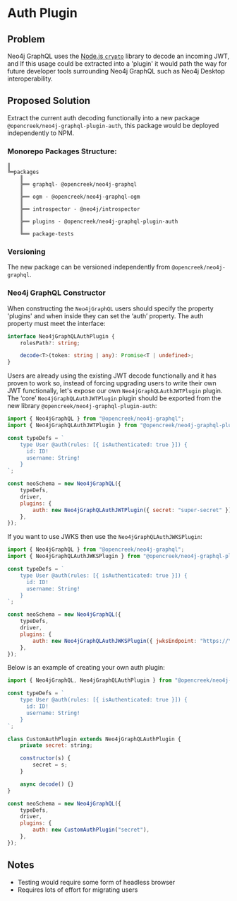 # Auth Plugin

## Problem

Neo4j GraphQL uses the [Node.js `crypto`](https://nodejs.org/api/crypto.html) library to decode an incoming JWT, and If this usage could be extracted into a 'plugin' it would path the way for future developer tools surrounding Neo4j GraphQL such as Neo4j Desktop interoperability.

## Proposed Solution

Extract the current auth decoding functionally into a new package `@opencreek/neo4j-graphql-plugin-auth`, this package would be deployed independently to NPM.

### Monorepo Packages Structure:

```
║
╚═packages
    ║
    ╠══ graphql- @opencreek/neo4j-graphql
    ║
    ╠══ ogm - @opencreek/neo4j-graphql-ogm
    ║
    ╠══ introspector - @neo4j/introspector
    ║
    ╠══ plugins - @opencreek/neo4j-graphql-plugin-auth
    ║
    ╚══ package-tests
```

### Versioning

The new package can be versioned independently from `@opencreek/neo4j-graphql`.

### Neo4j GraphQL Constructor

When constructing the `Neo4jGraphQL` users should specify the property 'plugins' and when inside they can set the ‘auth’ property. The auth property must meet the interface:

```ts
interface Neo4jGraphQLAuthPlugin {
    rolesPath?: string;

    decode<T>(token: string | any): Promise<T | undefined>;
}
```

Users are already using the existing JWT decode functionally and it has proven to work so, instead of forcing upgrading users to write their own JWT functionally, let's expose our own `Neo4jGraphQLAuthJWTPlugin` plugin. The ‘core’ `Neo4jGraphQLAuthJWTPlugin` plugin should be exported from the new library `@opencreek/neo4j-graphql-plugin-auth`:

```js
import { Neo4jGraphQL } from "@opencreek/neo4j-graphql";
import { Neo4jGraphQLAuthJWTPlugin } from "@opencreek/neo4j-graphql-plugin-auth";

const typeDefs = `
    type User @auth(rules: [{ isAuthenticated: true }]) {
      id: ID!
      username: String!
    }
`;

const neoSchema = new Neo4jGraphQL({
    typeDefs,
    driver,
    plugins: {
        auth: new Neo4jGraphQLAuthJWTPlugin({ secret: "super-secret" }),
    },
});
```

If you want to use JWKS then use the `Neo4jGraphQLAuthJWKSPlugin`:

```js
import { Neo4jGraphQL } from "@opencreek/neo4j-graphql";
import { Neo4jGraphQLAuthJWKSPlugin } from "@opencreek/neo4j-graphql-plugin-auth";

const typeDefs = `
    type User @auth(rules: [{ isAuthenticated: true }]) {
      id: ID!
      username: String!
    }
`;

const neoSchema = new Neo4jGraphQL({
    typeDefs,
    driver,
    plugins: {
        auth: new Neo4jGraphQLAuthJWKSPlugin({ jwksEndpoint: "https://YOUR_DOMAIN/.well-known/jwks.json"; }),
    },
});
```

Below is an example of creating your own auth plugin:

```js
import { Neo4jGraphQL, Neo4jGraphQLAuthPlugin } from "@opencreek/neo4j-graphql";

const typeDefs = `
    type User @auth(rules: [{ isAuthenticated: true }]) {
      id: ID!
      username: String!
    }
`;

class CustomAuthPlugin extends Neo4jGraphQLAuthPlugin {
    private secret: string;

    constructor(s) {
        secret = s;
    }

    async decode() {}
}

const neoSchema = new Neo4jGraphQL({
    typeDefs,
    driver,
    plugins: {
        auth: new CustomAuthPlugin("secret"),
    },
});
```

## Notes

-   Testing would require some form of headless browser
-   Requires lots of effort for migrating users
